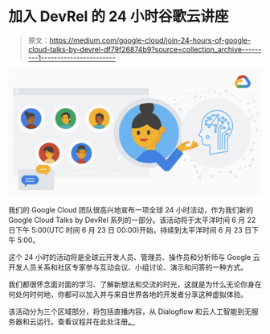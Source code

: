 # 加入 DevRel 的 24 小时谷歌云讲座

> 原文：<https://medium.com/google-cloud/join-24-hours-of-google-cloud-talks-by-devrel-df79f26874b9?source=collection_archive---------1----------------------->

![](img/c39c7c3cd69ab59087deeba023af4c15.png)

我们的 Google Cloud 团队很高兴地宣布一项全球 24 小时活动，作为我们新的 Google Cloud Talks by DevRel 系列的一部分。该活动将于太平洋时间 6 月 22 日下午 5:00(UTC 时间 6 月 23 日 00:00)开始，持续到太平洋时间 6 月 23 日下午 5:00。

这个 24 小时的活动将是全球云开发人员、管理员、操作员和分析师与 Google 云开发人员关系和社区专家参与互动会议、小组讨论、演示和问答的一种方式。

我们都很怀念面对面的学习、了解新想法和交流的时光，这就是为什么无论你身在何处何时何地，你都可以加入并与来自世界各地的开发者分享这种虚拟体验。

该活动分为三个区域部分，将包括直播内容，从 Dialogflow 和云人工智能到无服务器和云运行。查看议程并在此处注册[。](http://goo.gle/3fBemSM)